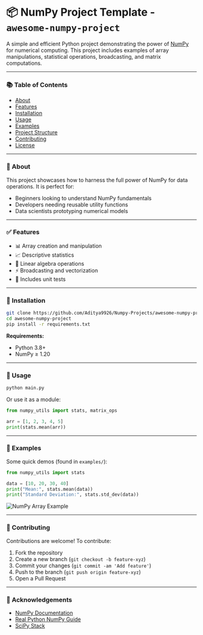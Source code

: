 
# 📦 NumPy Project Template - `awesome-numpy-project`

A simple and efficient Python project demonstrating the power of [NumPy](https://numpy.org/) for numerical computing. This project includes examples of array manipulations, statistical operations, broadcasting, and matrix computations.

---

### 📚 Table of Contents

- [About](#about)
- [Features](#features)
- [Installation](#installation)
- [Usage](#usage)
- [Examples](#examples)
- [Project Structure](#project-structure)
- [Contributing](#contributing)
- [License](#license)

---

### 🧠 About

This project showcases how to harness the full power of NumPy for data operations. It is perfect for:

- Beginners looking to understand NumPy fundamentals
- Developers needing reusable utility functions
- Data scientists prototyping numerical models

---

### ✅ Features

- 📊 Array creation and manipulation
- 📈 Descriptive statistics
- 🧮 Linear algebra operations
- ⚡ Broadcasting and vectorization
- 🧪 Includes unit tests

---

### 🔧 Installation

```bash
git clone https://github.com/Aditya9926/Numpy-Projects/awesome-numpy-project.git
cd awesome-numpy-project
pip install -r requirements.txt
```

**Requirements:**

- Python 3.8+
- NumPy ≥ 1.20

---

### 🚀 Usage

```bash
python main.py
```

Or use it as a module:

```python
from numpy_utils import stats, matrix_ops

arr = [1, 2, 3, 4, 5]
print(stats.mean(arr))
```

---

### 🧪 Examples

Some quick demos (found in `examples/`):

```python
from numpy_utils import stats

data = [10, 20, 30, 40]
print("Mean:", stats.mean(data))
print("Standard Deviation:", stats.std_dev(data))
```

![NumPy Array Example](https://upload.wikimedia.org/wikipedia/commons/3/31/NumPy_logo_2020.svg)

---

### 🤝 Contributing

Contributions are welcome! To contribute:

1. Fork the repository
2. Create a new branch (`git checkout -b feature-xyz`)
3. Commit your changes (`git commit -am 'Add feature'`)
4. Push to the branch (`git push origin feature-xyz`)
5. Open a Pull Request

---

### 🙌 Acknowledgements

- [NumPy Documentation](https://numpy.org/doc/)
- [Real Python NumPy Guide](https://realpython.com/numpy-array-programming/)
- [SciPy Stack](https://scipy.org/)
